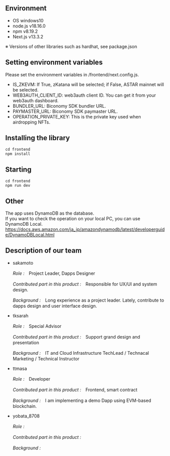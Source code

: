 ## Environment
- OS windows10
- node.js v18.16.0
- npm v8.19.2
- Next.js v13.3.2

※ Versions of other libraries such as hardhat, see package.json


## Setting environment variables
Please set the environment variables in /frontend/next.config.js.

- IS_ZKEVM: If True, zKatana will be selected; if False, ASTAR mainnet will be selected.
- WEB3AUTH_CLIENT_ID: web3auth client ID. You can get it from your web3auth dashboard.
- BUNDLER_URL: Biconomy SDK bundler URL.
- PAYMASTER_URL: Biconomy SDK paymaster URL.
- OPERATION_PRIVATE_KEY: This is the private key used when airdropping NFTs.

## Installing the library
```
cd frontend
npm install
```

## Starting
```
cd frontend
npm run dev
```

## Other
The app uses DynamoDB as the database.<br>
If you want to check the operation on your local PC, you can use DynamoDB Local.<br>
https://docs.aws.amazon.com/ja_jp/amazondynamodb/latest/developerguide/DynamoDBLocal.html


## Description of our team 
- sakamoto
  
  _Role :_　Project Leader, Dapps Designer
  
  _Contributed part in this product :_　Responsible for UX/UI and system design.
  
  _Background :_　Long experience as a project leader. Lately, contribute to dapps design and user interface design.

- tksarah

  _Role :_　Special Advisor

  _Contributed part in this product :_　Support grand design and presentation 

  _Background :_　IT and Cloud Infrastructure TechLead / Technacal Marketing / Technical Instructor 

- ttmasa

  _Role :_　Developer
  
  _Contributed part in this product :_　Frontend, smart contract
  
  _Background :_　I am implementing a demo Dapp using EVM-based blockchain.
  
- yobata_8708

  _Role :_　
  
  _Contributed part in this product :_　
  
  _Background :_　
